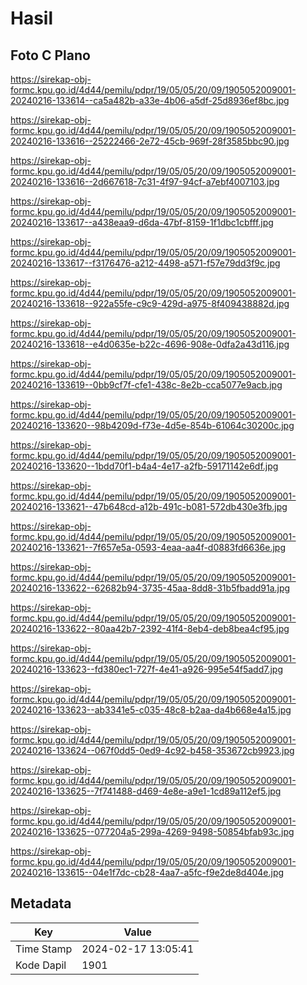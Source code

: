 # Hasil

## Foto C Plano

https://sirekap-obj-formc.kpu.go.id/4d44/pemilu/pdpr/19/05/05/20/09/1905052009001-20240216-133614--ca5a482b-a33e-4b06-a5df-25d8936ef8bc.jpg

https://sirekap-obj-formc.kpu.go.id/4d44/pemilu/pdpr/19/05/05/20/09/1905052009001-20240216-133616--25222466-2e72-45cb-969f-28f3585bbc90.jpg

https://sirekap-obj-formc.kpu.go.id/4d44/pemilu/pdpr/19/05/05/20/09/1905052009001-20240216-133616--2d667618-7c31-4f97-94cf-a7ebf4007103.jpg

https://sirekap-obj-formc.kpu.go.id/4d44/pemilu/pdpr/19/05/05/20/09/1905052009001-20240216-133617--a438eaa9-d6da-47bf-8159-1f1dbc1cbfff.jpg

https://sirekap-obj-formc.kpu.go.id/4d44/pemilu/pdpr/19/05/05/20/09/1905052009001-20240216-133617--f3176476-a212-4498-a571-f57e79dd3f9c.jpg

https://sirekap-obj-formc.kpu.go.id/4d44/pemilu/pdpr/19/05/05/20/09/1905052009001-20240216-133618--922a55fe-c9c9-429d-a975-8f409438882d.jpg

https://sirekap-obj-formc.kpu.go.id/4d44/pemilu/pdpr/19/05/05/20/09/1905052009001-20240216-133618--e4d0635e-b22c-4696-908e-0dfa2a43d116.jpg

https://sirekap-obj-formc.kpu.go.id/4d44/pemilu/pdpr/19/05/05/20/09/1905052009001-20240216-133619--0bb9cf7f-cfe1-438c-8e2b-cca5077e9acb.jpg

https://sirekap-obj-formc.kpu.go.id/4d44/pemilu/pdpr/19/05/05/20/09/1905052009001-20240216-133620--98b4209d-f73e-4d5e-854b-61064c30200c.jpg

https://sirekap-obj-formc.kpu.go.id/4d44/pemilu/pdpr/19/05/05/20/09/1905052009001-20240216-133620--1bdd70f1-b4a4-4e17-a2fb-59171142e6df.jpg

https://sirekap-obj-formc.kpu.go.id/4d44/pemilu/pdpr/19/05/05/20/09/1905052009001-20240216-133621--47b648cd-a12b-491c-b081-572db430e3fb.jpg

https://sirekap-obj-formc.kpu.go.id/4d44/pemilu/pdpr/19/05/05/20/09/1905052009001-20240216-133621--7f657e5a-0593-4eaa-aa4f-d0883fd6636e.jpg

https://sirekap-obj-formc.kpu.go.id/4d44/pemilu/pdpr/19/05/05/20/09/1905052009001-20240216-133622--62682b94-3735-45aa-8dd8-31b5fbadd91a.jpg

https://sirekap-obj-formc.kpu.go.id/4d44/pemilu/pdpr/19/05/05/20/09/1905052009001-20240216-133622--80aa42b7-2392-41f4-8eb4-deb8bea4cf95.jpg

https://sirekap-obj-formc.kpu.go.id/4d44/pemilu/pdpr/19/05/05/20/09/1905052009001-20240216-133623--fd380ec1-727f-4e41-a926-995e54f5add7.jpg

https://sirekap-obj-formc.kpu.go.id/4d44/pemilu/pdpr/19/05/05/20/09/1905052009001-20240216-133623--ab3341e5-c035-48c8-b2aa-da4b668e4a15.jpg

https://sirekap-obj-formc.kpu.go.id/4d44/pemilu/pdpr/19/05/05/20/09/1905052009001-20240216-133624--067f0dd5-0ed9-4c92-b458-353672cb9923.jpg

https://sirekap-obj-formc.kpu.go.id/4d44/pemilu/pdpr/19/05/05/20/09/1905052009001-20240216-133625--7f741488-d469-4e8e-a9e1-1cd89a112ef5.jpg

https://sirekap-obj-formc.kpu.go.id/4d44/pemilu/pdpr/19/05/05/20/09/1905052009001-20240216-133625--077204a5-299a-4269-9498-50854bfab93c.jpg

https://sirekap-obj-formc.kpu.go.id/4d44/pemilu/pdpr/19/05/05/20/09/1905052009001-20240216-133615--04e1f7dc-cb28-4aa7-a5fc-f9e2de8d404e.jpg


## Metadata

| Key        | Value               |
| ---------- | ------------------- |
| Time Stamp | 2024-02-17 13:05:41 |
| Kode Dapil | 1901                |



